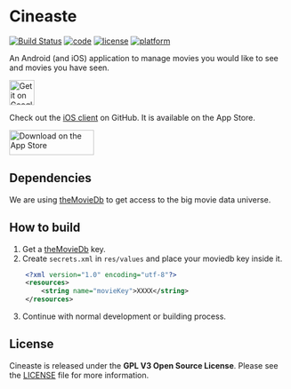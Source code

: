 # Cineaste

[![Build Status](https://travis-ci.com/spacepandas/cineaste-android.svg?branch=master)](https://travis-ci.org/spacepandas/cineaste-android.svg?branch=master)
[![code](https://img.shields.io/badge/code-Kotlin-blue.svg)]()
[![license](https://img.shields.io/badge/license-GPLv3-lightgrey.svg)](https://github.com/marcelgross90/Cineaste/blob/master/LICENSE)
[![platform](https://img.shields.io/badge/platform-android-lightgrey.svg)]()

An Android (and iOS) application to manage movies you would like to see and movies you have seen.

<a href='https://play.google.com/store/apps/details?id=de.cineaste.android&pcampaignid=MKT-Other-global-all-co-prtnr-py-PartBadge-Mar2515-1'><img alt='Get it on Google Play' src='https://play.google.com/intl/en_us/badges/images/apps/en-play-badge.png' height="45px"/></a>

Check out the [iOS client](https://github.com/spacepandas/cineaste-ios) on GitHub. It is available on the App Store.

<a href='https://itunes.apple.com/us/app/cineaste-app/id1402748020'><img alt='Download on the App Store' img src='https://linkmaker.itunes.apple.com/assets/shared/badges/en-us/appstore-lrg.svg' width="152" height="45"/></a>

## Dependencies

We are using [theMovieDb][theMovieDb] to get access to the big movie data universe.

## How to build

1. Get a [theMovieDb][theMovieDb] key.
2. Create `secrets.xml` in `res/values` and place your moviedb key inside it.
```xml
    <?xml version="1.0" encoding="utf-8"?>
    <resources>
        <string name="movieKey">XXXX</string>
    </resources>
```
3. Continue with normal development or building process.

## License

Cineaste is released under the **GPL V3 Open Source License**. Please see the [LICENSE](https://github.com/marcelgross90/Cineaste/blob/master/LICENSE) file for more information.

[theMovieDb]: https://www.themoviedb.org/
